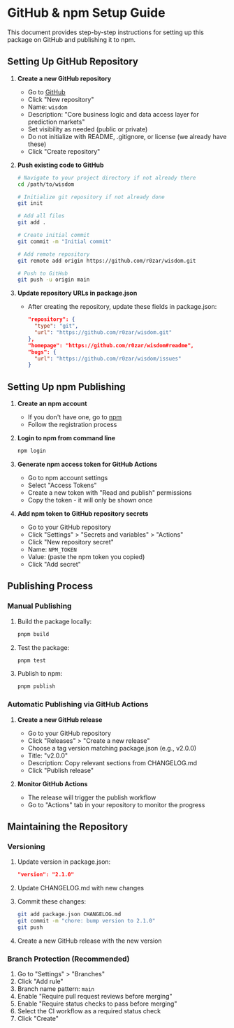 # GitHub & npm Setup Guide

This document provides step-by-step instructions for setting up this package on GitHub and publishing it to npm.

## Setting Up GitHub Repository

1. **Create a new GitHub repository**
   - Go to [GitHub](https://github.com)
   - Click "New repository"
   - Name: `wisdom`
   - Description: "Core business logic and data access layer for prediction markets"
   - Set visibility as needed (public or private)
   - Do not initialize with README, .gitignore, or license (we already have these)
   - Click "Create repository"

2. **Push existing code to GitHub**
   ```bash
   # Navigate to your project directory if not already there
   cd /path/to/wisdom
   
   # Initialize git repository if not already done
   git init
   
   # Add all files
   git add .
   
   # Create initial commit
   git commit -m "Initial commit"
   
   # Add remote repository
   git remote add origin https://github.com/r0zar/wisdom.git
   
   # Push to GitHub
   git push -u origin main
   ```

3. **Update repository URLs in package.json**
   - After creating the repository, update these fields in package.json:
     ```json
     "repository": {
       "type": "git",
       "url": "https://github.com/r0zar/wisdom.git"
     },
     "homepage": "https://github.com/r0zar/wisdom#readme",
     "bugs": {
       "url": "https://github.com/r0zar/wisdom/issues"
     }
     ```

## Setting Up npm Publishing

1. **Create an npm account**
   - If you don't have one, go to [npm](https://www.npmjs.com/signup)
   - Follow the registration process

2. **Login to npm from command line**
   ```bash
   npm login
   ```

3. **Generate npm access token for GitHub Actions**
   - Go to npm account settings
   - Select "Access Tokens"
   - Create a new token with "Read and publish" permissions
   - Copy the token - it will only be shown once

4. **Add npm token to GitHub repository secrets**
   - Go to your GitHub repository
   - Click "Settings" > "Secrets and variables" > "Actions"
   - Click "New repository secret"
   - Name: `NPM_TOKEN`
   - Value: (paste the npm token you copied)
   - Click "Add secret"

## Publishing Process

### Manual Publishing

1. Build the package locally:
   ```bash
   pnpm build
   ```

2. Test the package:
   ```bash
   pnpm test
   ```

3. Publish to npm:
   ```bash
   pnpm publish
   ```

### Automatic Publishing via GitHub Actions

1. **Create a new GitHub release**
   - Go to your GitHub repository
   - Click "Releases" > "Create a new release"
   - Choose a tag version matching package.json (e.g., v2.0.0)
   - Title: "v2.0.0"
   - Description: Copy relevant sections from CHANGELOG.md
   - Click "Publish release"

2. **Monitor GitHub Actions**
   - The release will trigger the publish workflow
   - Go to "Actions" tab in your repository to monitor the progress

## Maintaining the Repository

### Versioning

1. Update version in package.json:
   ```json
   "version": "2.1.0"
   ```

2. Update CHANGELOG.md with new changes

3. Commit these changes:
   ```bash
   git add package.json CHANGELOG.md
   git commit -m "chore: bump version to 2.1.0"
   git push
   ```

4. Create a new GitHub release with the new version

### Branch Protection (Recommended)

1. Go to "Settings" > "Branches"
2. Click "Add rule"
3. Branch name pattern: `main`
4. Enable "Require pull request reviews before merging"
5. Enable "Require status checks to pass before merging"
6. Select the CI workflow as a required status check
7. Click "Create"